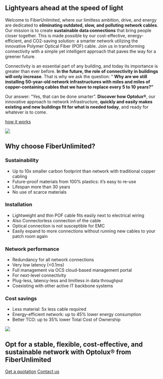 ## Lightyears ahead at the speed of light

Welcome to FiberUnlimited, where our limitless ambition, drive, and energy are dedicated to **eliminating outdated, slow, and polluting network cables**. Our mission is to create **sustainable data connections** that bring people closer together. This is made possible by our cost-effective, energy-efficient, and CO2-saving solution: a smarter network utilizing the innovative Polymer Optical Fiber (POF) cable. Join us in transforming connectivity with a simple yet intelligent approach that paves the way for a greener future.

Connectivity is an essential part of any building, and today its importance is greater than ever before. **In the future, the role of connectivity in buildings will only increase**. That is why we ask the question: “ **Why are we still installing 50-year-old network infrastructures with miles and miles of copper-containing cables that we have to replace every 5 to 10 years?”**

Our answer: “Yes, that can be done smarter”. **Discover how Optolux®**, our innovative approach to network infrastructure, **quickly and easily makes existing and new buildings fit for what is needed today**, and ready for whatever is to come.

[how it works](https://fiberunlimited.com/how-it-works/)

[![](https://fiberunlimited.com/wp-content/uploads/2024/05/Screenshot-2024-05-28-at-11.17.20-2048x869.png)](https://vimeo.com/751175051)

## Why choose FiberUnlimited?

### Sustainability

- Up to 10x smaller carbon footprint than network with traditional copper cabling
- Future-proof materials from 100% plastics: it’s easy to re-use
- Lifespan more than 30 years
- No use of scarce materials

### Installation

- Lightweight and thin POF cable fits easily next to electrical wiring
- Also Connectorless connection of the cable
- Optical connection is not susceptible for EMC
- Easily expand to more connections without running new cables to your patch room again

### Network performance

- Redundancy for all network connections
- Very low latency (<0.1ms)
- Full management via OCS cloud-based management portal
- For next-level connectivity
- Plug-less, latency-less and limitless in data throughput
- Coexisting with other active IT backbone systems

### Cost savings

- Less material: 5x less cable required
- Energy-efficient network: up to 45% lower energy consumption
- Better TCO: up to 35% lower Total Cost of Ownership

![](https://fiberunlimited.com/wp-content/uploads/2024/05/Screenshot-2024-05-28-at-11.17.56-2048x876.png)

## Opt for a stable, flexible, cost-effective, and sustainable network with Optolux® from FiberUnlimited

[Get a quotation](https://fiberunlimited.com/get-a-quote/) [Contact us](https://fiberunlimited.com/contact)